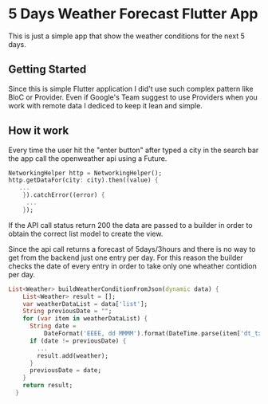 # 5 Days Weather Forecast Flutter App

This is just a simple app that show the weather conditions for the next 5 days. 

## Getting Started

Since this is simple Flutter application I did't use such complex pattern like BloC or Provider. Even if Google's Team suggest to use Providers when you work with remote data I dediced to keep it lean and simple. 

## How it work
Every time the user hit the "enter button" after typed a city in the search bar the app call the openweather api using a Future.

```dart
NetworkingHelper http = NetworkingHelper();
http.getDataFor(city: city).then((value) {
   ...
    }).catchError((error) {
     ...
    });
```

If the API call status return 200 the data are passed to a builder in order to obtain the correct list model to create the view. 

Since the api call returns a forecast of 5days/3hours and there is no way to get from the backend just one entry per day. For this reason the builder checks the date of every entry in order to take only one wheather contidion per day.

```dart
List<Weather> buildWeatherConditionFromJson(dynamic data) {
    List<Weather> result = [];
    var weatherDataList = data['list'];
    String previousDate = "";
    for (var item in weatherDataList) {
      String date =
          DateFormat('EEEE, dd MMMM').format(DateTime.parse(item['dt_txt']));
      if (date != previousDate) {
        ...
        result.add(weather);
      }
      previousDate = date;
    }
    return result;
  }
```